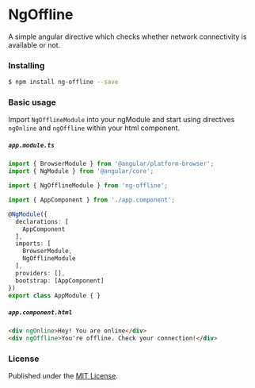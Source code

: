 # NgOffline
A simple angular directive which checks whether network connectivity is available or not.

### Installing

```bash
$ npm install ng-offline --save
```

### Basic usage
Import `NgOfflineModule` into your ngModule and start using directives `ngOnline` and `ngOffline` within your html component.

##### **`app.module.ts`**
```ts
import { BrowserModule } from '@angular/platform-browser';
import { NgModule } from '@angular/core';

import { NgOfflineModule } from 'ng-offline';

import { AppComponent } from './app.component';

@NgModule({
  declarations: [
    AppComponent
  ],
  imports: [
    BrowserModule,
    NgOfflineModule
  ],
  providers: [],
  bootstrap: [AppComponent]
})
export class AppModule { }
```

##### **`app.component.html`**
```html
<div ngOnline>Hey! You are online</div>
<div ngOffline>You're offline. Check your connection!</div>
```

### License
Published under the [MIT License](https://github.com/navneetlal/react-offline-component/blob/master/LICENSE).
